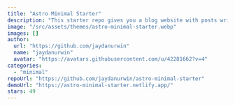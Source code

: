 ```yaml
---
title: "Astro Minimal Starter"
description: "This starter repo gives you a blog website with posts written in Markdown, all powered by Astro."
image: "/src/assets/themes/astro-minimal-starter.webp"
images: []
author:
  url: "https://github.com/jaydanurwin"
  name: "jaydanurwin"
  avatar: "https://avatars.githubusercontent.com/u/42281662?v=4"
categories:
  - "minimal"
repoUrl: "https://github.com/jaydanurwin/astro-minimal-starter"
demoUrl: "https://astro-minimal-starter.netlify.app/"
stars: 49
---
```

